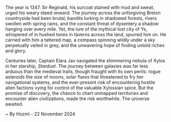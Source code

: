 
The year is 1347.  Sir Reginald, his surcoat stained with mud and sweat, urged his weary steed onward.  The journey across the unforgiving Breton countryside had been brutal; bandits lurking in shadowed forests, rivers swollen with spring rains, and the constant threat of dysentery a shadow hanging over every mile.  Yet, the lure of the mythical lost city of Ys, whispered of in hushed tones in taverns across the land, spurred him on.  He carried with him a tattered map, a compass spinning wildly under a sky perpetually veiled in grey, and the unwavering hope of finding untold riches and glory.

Centuries later, Captain Elara Jax navigated the shimmering nebula of Xylos in her starship, *Stardust*.  The journey between galaxies was far less arduous than the medieval trails, though fraught with its own perils: rogue asteroids the size of moons, solar flares that threatened to fry her navigational systems, and the ever-present risk of encountering hostile alien factions vying for control of the valuable Xylossian spice.  But the promise of discovery, the chance to chart unmapped territories and encounter alien civilizations, made the risk worthwhile.  The universe awaited.

~ By Hozmi - 22 November 2024
